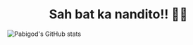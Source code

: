 <center><h1>Sah bat ka nandito!! 🥶🥶</h1></center>

![Pabigod's GitHub stats](https://github-readme-stats.vercel.app/api?username=pabigods&show_icons=true&theme=dark)
